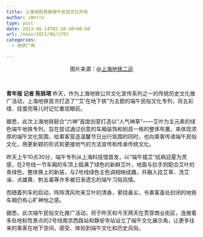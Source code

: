 ```yaml
---
title: 上海地铁首推端午民俗文化列车
author: iMetro
type: post
date: 2013-06-14T02:10:40+00:00
url: /news/2013/06/1783
categories:
  - 地铁广角

---
```

<p style="text-align: center;">
  <img class="aligncenter" src="http://ww3.sinaimg.cn/large/4202fae3jw1e5lfgywtq8j20c80fqtbt.jpg" alt="" />图片来源：@<a title="上海地铁二运" href="http://weibo.com/u/1107491555" target="_blank">上海地铁二运</a>
</p>

&nbsp;

**青年报 记者 陈轶珺** 昨天，作为上海地铁公共文化宣传系列之一的传统历史文化推广活动，上海地铁首次打造了“‘艾’在地下铁”为主题的端午民俗文化专列，将五彩缕、挂蛋兜等儿时记忆重现眼前。

据悉，此次上海地铁联合“六神”首度创意打造以“人气神草”——艾叶为主元素的绿色端午地铁专列，旨在尝试通过创意的车厢装饰和别具一格的整体布置，来体现浓厚的端午文化氛围，给乘客营造温馨节日出行氛围的同时，也向乘客传递端午民俗文化，用更新颖的形式和更接地气的方法宣传和传承传统文化。

昨天上午10点30分，端午专列从上海科技馆首发，以“端午插艾”祛病迎夏为灵感，在2号线一节车厢的车顶上插满了绿色的新鲜艾叶，地面与拉手则配合艾叶的青绿色，整体换上的新装，与2号线绿色主色调相映成趣，并融入挂艾草、洗艾澡、点雄黄、刺五毒等许多被日渐遗忘的端午习俗风情。

而随着列车的启动，阵阵清风吹来艾叶的清香，萦绕鼻尖，令乘客虽处封闭的地铁车厢仍有心旷神怡之感。

据悉，此次端午民俗文化推广活动，将于昨天和今天两天在贯穿商业街区，连接着多处地标性景点的2号线南京西路站和静安寺站设立了端午文化展示角，让更多往来的乘客在地下空间，感受、体验到端午文化和历史风俗。